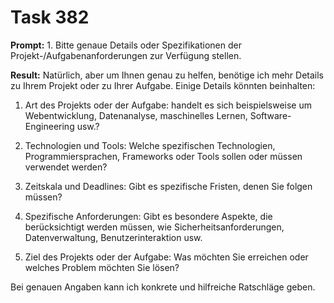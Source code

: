 # Task 382

**Prompt:** 1. Bitte genaue Details oder Spezifikationen der Projekt-/Aufgabenanforderungen zur Verfügung stellen.

**Result:**
Natürlich, aber um Ihnen genau zu helfen, benötige ich mehr Details zu Ihrem Projekt oder zu Ihrer Aufgabe. Einige Details könnten beinhalten:

1. Art des Projekts oder der Aufgabe: handelt es sich beispielsweise um Webentwicklung, Datenanalyse, maschinelles Lernen, Software-Engineering usw.?

2. Technologien und Tools: Welche spezifischen Technologien, Programmiersprachen, Frameworks oder Tools sollen oder müssen verwendet werden?

3. Zeitskala und Deadlines: Gibt es spezifische Fristen, denen Sie folgen müssen?

4. Spezifische Anforderungen: Gibt es besondere Aspekte, die berücksichtigt werden müssen, wie Sicherheitsanforderungen, Datenverwaltung, Benutzerinteraktion usw.

5. Ziel des Projekts oder der Aufgabe: Was möchten Sie erreichen oder welches Problem möchten Sie lösen?

Bei genauen Angaben kann ich konkrete und hilfreiche Ratschläge geben.

